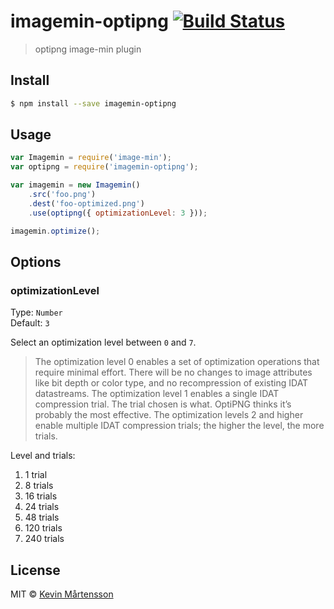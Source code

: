 # imagemin-optipng [![Build Status](https://travis-ci.org/kevva/imagemin-optipng.svg?branch=master)](https://travis-ci.org/kevva/imagemin-optipng)

> optipng image-min plugin

## Install

```bash
$ npm install --save imagemin-optipng
```

## Usage

```js
var Imagemin = require('image-min');
var optipng = require('imagemin-optipng');

var imagemin = new Imagemin()
    .src('foo.png')
    .dest('foo-optimized.png')
    .use(optipng({ optimizationLevel: 3 }));

imagemin.optimize();
```

## Options

### optimizationLevel

Type: `Number`  
Default: `3`

Select an optimization level between `0` and `7`.

> The optimization level 0 enables a set of optimization operations that require minimal effort. There will be no changes to image attributes like bit depth or color type, and no recompression of existing IDAT datastreams. The optimization level 1 enables a single IDAT compression trial. The trial chosen is what. OptiPNG thinks it’s probably the most effective. The optimization levels 2 and higher enable multiple IDAT compression trials; the higher the level, the more trials.

Level and trials:

1. 1 trial
2. 8 trials
3. 16 trials
4. 24 trials
5. 48 trials
6. 120 trials
7. 240 trials

## License

MIT © [Kevin Mårtensson](https://github.com/kevva)
